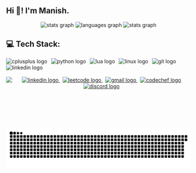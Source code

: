 <h2 align="left">Hi 👋! I'm Manish.</h2>

<div align="center">
  <img src="https://github-readme-stats.vercel.app/api?username=manish-pandey413&hide_title=false&hide_rank=true&show_icons=true&include_all_commits=true&count_private=true&disable_animations=false&theme=gruvbox&locale=en&hide_border=true&custom_title=Github%20Stats" height="180" alt="stats graph"  />
  <img src="https://github-readme-stats.vercel.app/api/top-langs?username=manish-pandey413&locale=en&hide_title=false&layout=compact&card_width=320&langs_count=10&theme=gruvbox&hide_border=true" height="180" alt="languages graph"  />
  <img src="https://leetcard.jacoblin.cool/_Manish_Pandey_?theme=dark&font=Coda&ext=heatmap" height="220" alt="stats graph"  />

</div>


<h2 align="left">💻  Tech Stack:</h2>
<div align="left">
  <img src="https://cdn.jsdelivr.net/gh/devicons/devicon/icons/cplusplus/cplusplus-original.svg" height="32" alt="cplusplus logo"  />
  <img width="3" />
  <img src="https://cdn.jsdelivr.net/gh/devicons/devicon/icons/python/python-original.svg" height="32" alt="python logo"  />
  <img width="3" />
  <img src="https://cdn.jsdelivr.net/gh/devicons/devicon/icons/lua/lua-original.svg" height="32" alt="lua logo"  />
  <img width="3" />
  <img src="https://cdn.jsdelivr.net/gh/devicons/devicon/icons/linux/linux-original.svg" height="32" alt="linux logo"  />
  <img width="3" />
  <img src="https://cdn.jsdelivr.net/gh/devicons/devicon/icons/git/git-original.svg" height="32" alt="git logo"  />
  <img width="3" />
  <img src="https://cdn.jsdelivr.net/gh/devicons/devicon/icons/linkedin/linkedin-original.svg" height="32" alt="linkedin logo"  />
</div>


<br clear="both">

<img align="left" height="140" src="https://media1.tenor.com/m/Xf_PZVtHpSgAAAAC/anime-typing.gif"  />


<div align="center">
  <a href="https://www.linkedin.com/in/manish-pandey-260aab325/" target="_blank">
    <img src="https://img.shields.io/static/v1?message=LinkedIn&logo=linkedin&label=&color=0077B5&logoColor=white&labelColor=&style=for-the-badge" height="45" alt="linkedin logo"  />
  </a>
    <img width="3" />
    <a href="https://leetcode.com/u/_Manish_Pandey_/" target="_blank">
    <img src="https://external-content.duckduckgo.com/iu/?u=https%3A%2F%2Fblogs-hots-files.s3.amazonaws.com%2Fimages%2F2021%2F07%2Fleetcode_button_icon_151892.png&f=1&nofb=1&ipt=36b13bcc8db2a0f608e185fea732038fe902df3c0a2d111cc02f0beed8590a40&ipo=images" height="45" alt="leetcode logo"  />
  </a>
    <img width="3" />
  <a href="mailto:manishpandey0.connect@gmail.com" target="_blank">
    <img src="https://img.shields.io/static/v1?message=Gmail&logo=gmail&label=&color=D14836&logoColor=white&labelColor=&style=for-the-badge" height="45" alt="gmail logo"  />
  </a>
    <img width="3" />
  <a href="https://www.codechef.com/users/d3f4ult/" target="_blank">
    <img src="https://external-content.duckduckgo.com/iu/?u=https%3A%2F%2Fcdn.icon-icons.com%2Ficons2%2F2530%2FPNG%2F512%2Fcodechef_button_icon_151902.png&f=1&nofb=1&ipt=341bab666a5220246adad0d080287196e7f0c148de475308c1f1d8a7a6214d33&ipo=images" height="45" alt="codechef logo"  />
  </a>
  <a href="https://discord.com/users/918382617584349194/" target="_blank">
    <img src="https://img.shields.io/static/v1?message=Discord&logo=discord&label=&color=7289DA&logoColor=white&labelColor=&style=for-the-badge" height="45" alt="discord logo"  />
</div>

###

<br clear="both">

<img src="https://raw.githubusercontent.com/manish-pandey413/manish-pandey413/output/snake.svg" alt="Snake animation" />

###
<br clear="both">

